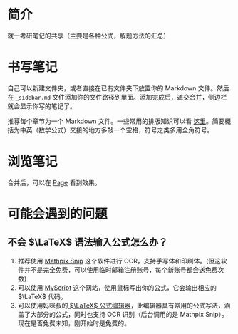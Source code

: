 # 简介
就一考研笔记的共享（主要是各种公式，解题方法的汇总）
# 书写笔记
自己可以新建文件夹，或者直接在已有文件夹下放置你的 Markdown 文件。然后在 `_sidebar.md` 文件添加你的文件路径到里面。添加完成后，递交合并，侧边栏就会显示你写的笔记了。

推荐每个章节为一个 Markdown 文件。一些常用的排版知识可以看 [这里](https://sspai.com/post/37815)。简要概括为中英（数学公式）交接的地方多敲一个空格，符号之类多用全角符号。
# 浏览笔记
合并后，可以在 [Page](http://ljxtt.top/notes/) 看到效果。
# 可能会遇到的问题
## 不会 $\LaTeX$ 语法输入公式怎么办？
1. 推荐使用 [Mathpix Snip](https://mathpix.com/) 这个软件进行 OCR，支持手写体和印刷体。(但这软件并不是完全免费，可以使用临时邮箱注册账号，每个新账号都会送免费次数)
2. 可以使用 [MyScript](https://webdemo.myscript.com/views/math/index.html) 这个网站，使用鼠标写出你的公式，它会输出相应的 $\LaTeX$ 代码。
3. 可以使用妈咪叔的[ $\LaTeX$ 公式编辑器](https://latexlive.com/##)，此编辑器具有常用的公式写法，涵盖了大部分的公式，同时也支持 OCR 识别（后台调用的是 Mathpix Snip）。现在是否免费未知，刚开始时是免费的。